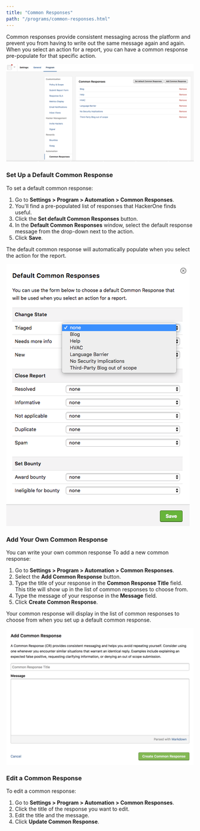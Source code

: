 ```yaml
---
title: "Common Responses"
path: "/programs/common-responses.html"
---
```

Common responses provide consistent messaging across the platform and prevent you from having to write out the same message again and again. When you select an action for a report, you can have a common response pre-populate for that specific action. 

![common-response-1](./images/common-response-1.png)

### Set Up a Default Common Response
To set a default common response:
1. Go to **Settings > Program > Automation > Common Responses**. 
2. You'll find a pre-populated list of responses that HackerOne finds useful. 
3. Click the **Set default Common Responses** button. 
4. In the **Default Common Responses** window, select the default response message from the drop-down next to the action. 
5. Click **Save**.

The default common response will automatically populate when you select the action for the report. 

![common-response-2](./images/common-response-2.png)

### Add Your Own Common Response
You can write your own common response 
To add a new common response:
1. Go to **Settings > Program > Automation > Common Responses**. 
2. Select the **Add Common Response** button. 
3. Type the title of your response in the **Common Response Title** field. This title will show up in the list of common responses to choose from. 
4. Type the message of your response in the **Message** field.
5. Click **Create Common Response**. 

Your common response will display in the list of common responses to choose from when you set up a default common response. 

![common-response-3](./images/common-response-3.png)

### Edit a Common Response
To edit a common response:
1. Go to **Settings > Program > Automation > Common Responses**. 
2. Click the title of the response you want to edit. 
3. Edit the title and the message. 
4. Click **Update Common Response**. 
